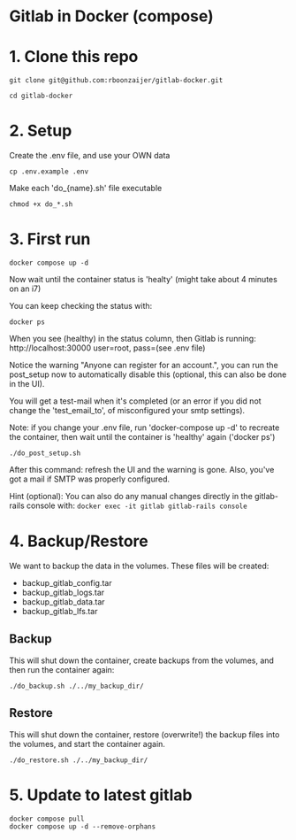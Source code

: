 # Gitlab in Docker (compose)

# 1. Clone this repo
```
git clone git@github.com:rboonzaijer/gitlab-docker.git

cd gitlab-docker
```


# 2. Setup
Create the .env file, and use your OWN data
```
cp .env.example .env
```

Make each 'do_{name}.sh' file executable
```
chmod +x do_*.sh
```


# 3. First run
```
docker compose up -d
```

Now wait until the container status is 'healty' (might take about 4 minutes on an i7)

You can keep checking the status with:
```
docker ps
```
When you see (healthy) in the status column, then Gitlab is running: http://localhost:30000 user=root, pass=(see .env file)

Notice the warning "Anyone can register for an account.", you can run the post_setup now to automatically disable this (optional, this can also be done in the UI).

You will get a test-mail when it's completed (or an error if you did not change the 'test_email_to', of misconfigured your smtp settings).

Note: if you change your .env file, run 'docker-compose up -d' to recreate the container, then wait until the container is 'healthy' again ('docker ps')
```
./do_post_setup.sh
```
After this command: refresh the UI and the warning is gone. Also, you've got a mail if SMTP was properly configured.

Hint (optional): You can also do any manual changes directly in the gitlab-rails console with: `docker exec -it gitlab gitlab-rails console`

# 4. Backup/Restore
We want to backup the data in the volumes. These files will be created:
- backup_gitlab_config.tar
- backup_gitlab_logs.tar
- backup_gitlab_data.tar
- backup_gitlab_lfs.tar

## Backup
This will shut down the container, create backups from the volumes, and then run the container again:
```
./do_backup.sh ./../my_backup_dir/
```

## Restore
This will shut down the container, restore (overwrite!) the backup files into the volumes, and start the container again.
```
./do_restore.sh ./../my_backup_dir/
```

# 5. Update to latest gitlab
```
docker compose pull
docker compose up -d --remove-orphans
```
